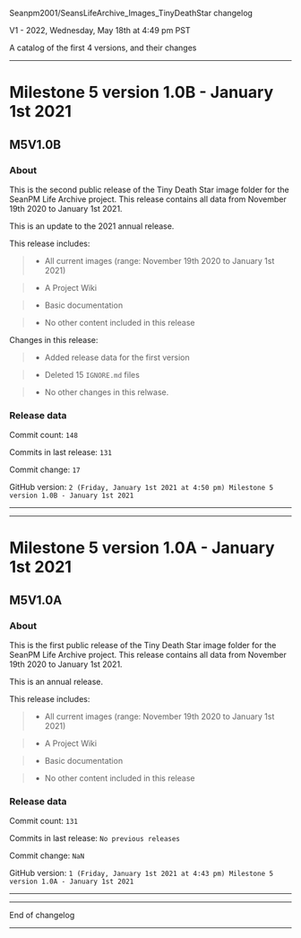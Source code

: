 Seanpm2001/SeansLifeArchive_Images_TinyDeathStar changelog

V1 - 2022, Wednesday, May 18th at 4:49 pm PST

A catalog of the first 4 versions, and their changes


***

# Milestone 5 version 1.0B - January 1st 2021

## M5V1.0B

### About

This is the second public release of the Tiny Death Star image folder for the SeanPM Life Archive project. This release contains all data from November 19th 2020 to January 1st 2021.

This is an update to the 2021 annual release.

This release includes:

> * All current images (range: November 19th 2020 to January 1st 2021)

> * A Project Wiki

> * Basic documentation

> * No other content included in this release

Changes in this release:

> * Added release data for the first version

> * Deleted 15 `IGNORE.md` files

> * No other changes in this relwase.

### Release data

Commit count: `148`

Commits in last release: `131`

Commit change: `17`

GitHub version: `2 (Friday, January 1st 2021 at 4:50 pm) Milestone 5 version 1.0B - January 1st 2021`

***


***

# Milestone 5 version 1.0A - January 1st 2021

## M5V1.0A

### About

This is the first public release of the Tiny Death Star image folder for the SeanPM Life Archive project. This release contains all data from November 19th 2020 to January 1st 2021.

This is an annual release.

This release includes:

> * All current images (range: November 19th 2020 to January 1st 2021)

> * A Project Wiki

> * Basic documentation

> * No other content included in this release

### Release data

Commit count: `131`

Commits in last release: `No previous releases`

Commit change: `NaN`

GitHub version: `1 (Friday, January 1st 2021 at 4:43 pm) Milestone 5 version 1.0A - January 1st 2021`

***

***

End of changelog

***
